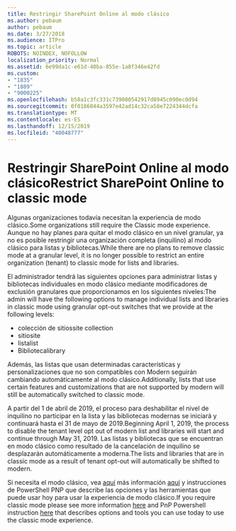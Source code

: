 ```yaml
---
title: Restringir SharePoint Online al modo clásico
ms.author: pebaum
author: pebaum
ms.date: 3/27/2018
ms.audience: ITPro
ms.topic: article
ROBOTS: NOINDEX, NOFOLLOW
localization_priority: Normal
ms.assetid: 6e99da1c-e61d-40ba-855e-1a8f346e42fd
ms.custom:
- "1835"
- "1889"
- "9000225"
ms.openlocfilehash: b58a1c3fc331c739080542917d8945c090ec0d94
ms.sourcegitcommit: 0f0186044a3597e42ad14c32ca58e7224344dcfa
ms.translationtype: MT
ms.contentlocale: es-ES
ms.lasthandoff: 12/15/2019
ms.locfileid: "40048777"
---
```

# <a name="restrict-sharepoint-online-to-classic-mode"></a><span data-ttu-id="6e256-102">Restringir SharePoint Online al modo clásico</span><span class="sxs-lookup"><span data-stu-id="6e256-102">Restrict SharePoint Online to classic mode</span></span>

<span data-ttu-id="6e256-103">Algunas organizaciones todavía necesitan la experiencia de modo clásico.</span><span class="sxs-lookup"><span data-stu-id="6e256-103">Some organizations still require the Classic mode experience.</span></span> <span data-ttu-id="6e256-104">Aunque no hay planes para quitar el modo clásico en un nivel granular, ya no es posible restringir una organización completa (inquilino) al modo clásico para listas y bibliotecas.</span><span class="sxs-lookup"><span data-stu-id="6e256-104">While there are no plans to remove classic mode at a granular level, it is no longer possible to restrict an entire organization (tenant) to classic mode for lists and libraries.</span></span>

<span data-ttu-id="6e256-105">El administrador tendrá las siguientes opciones para administrar listas y bibliotecas individuales en modo clásico mediante modificadores de exclusión granulares que proporcionamos en los siguientes niveles:</span><span class="sxs-lookup"><span data-stu-id="6e256-105">The admin will have the following options to manage individual lists and libraries in classic mode using granular opt-out switches that we provide at the following levels:</span></span>

- <span data-ttu-id="6e256-106">colección de sitios</span><span class="sxs-lookup"><span data-stu-id="6e256-106">site collection</span></span>
- <span data-ttu-id="6e256-107">sitio</span><span class="sxs-lookup"><span data-stu-id="6e256-107">site</span></span>
- <span data-ttu-id="6e256-108">lista</span><span class="sxs-lookup"><span data-stu-id="6e256-108">list</span></span>
- <span data-ttu-id="6e256-109">Biblioteca</span><span class="sxs-lookup"><span data-stu-id="6e256-109">library</span></span>

<span data-ttu-id="6e256-110">Además, las listas que usan determinadas características y personalizaciones que no son compatibles con Modern seguirán cambiando automáticamente al modo clásico.</span><span class="sxs-lookup"><span data-stu-id="6e256-110">Additionally, lists that use certain features and customizations that are not supported by modern will still be automatically switched to classic mode.</span></span>

<span data-ttu-id="6e256-111">A partir del 1 de abril de 2019, el proceso para deshabilitar el nivel de inquilino no participar en la lista y las bibliotecas modernas se iniciará y continuará hasta el 31 de mayo de 2019.</span><span class="sxs-lookup"><span data-stu-id="6e256-111">Beginning April 1, 2019, the process to disable the tenant level opt out of modern list and libraries will start and continue through May 31, 2019.</span></span>  <span data-ttu-id="6e256-112">Las listas y bibliotecas que se encuentran en modo clásico como resultado de la cancelación de inquilino se desplazarán automáticamente a moderna.</span><span class="sxs-lookup"><span data-stu-id="6e256-112">The lists and libraries that are in classic mode as a result of tenant opt-out will automatically be shifted to modern.</span></span>

<span data-ttu-id="6e256-113">Si necesita el modo clásico, vea [aquí](https://docs.microsoft.com/sharepoint/dev/transform/modernize-userinterface-lists-and-libraries-optout) más información [aquí](https://techcommunity.microsoft.com/t5/Microsoft-SharePoint-Blog/Delivering-SharePoint-modern-experiences/ba-p/315023) y instrucciones de PowerShell PNP que describe las opciones y las herramientas que puede usar hoy para usar la experiencia de modo clásico.</span><span class="sxs-lookup"><span data-stu-id="6e256-113">If you require classic mode please see more information [here](https://techcommunity.microsoft.com/t5/Microsoft-SharePoint-Blog/Delivering-SharePoint-modern-experiences/ba-p/315023) and PnP Powershell instruction [here](https://docs.microsoft.com/sharepoint/dev/transform/modernize-userinterface-lists-and-libraries-optout) that describes options and tools you can use today to use the classic mode experience.</span></span>
